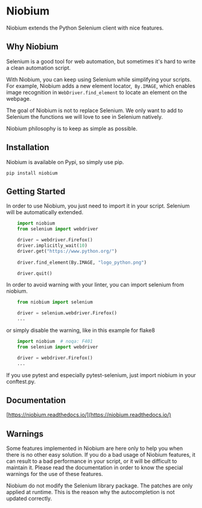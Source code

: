 # Niobium

Niobium extends the Python Selenium client with nice features.

## Why Niobium

Selenium is a good tool for web automation, but sometimes it's hard to write a clean automation script.

With Niobium, you can keep using Selenium while simplifying your scripts. For example, Niobium adds a new element locator,` By.IMAGE`, which enables image recognition in `WebDriver.find_element` to locate an element on the webpage.

The goal of Niobium is not to replace Selenium. We only want to add to Selenium the functions we will love to see in Selenium natively.

Niobium philosophy is to keep as simple as possible.

## Installation

Niobium is available on Pypi, so simply use pip.

    pip install niobium

## Getting Started

In order to use Niobium, you just need to import it in your script. Selenium will be automatically extended. 

```python
    import niobium
    from selenium import webdriver

    driver = webdriver.Firefox()
    driver.implicitly_wait(10)
    driver.get("https://www.python.org/")
   
    driver.find_element(By.IMAGE, "logo_python.png")

    driver.quit()
```

In order to avoid warning with your linter, you can import selenium from niobium.

```python
    from niobium import selenium

    driver = selenium.webdriver.Firefox()
    ...
```

or simply disable the warning, like in this example for flake8

```python
    import niobium  # noqa: F401
    from selenium import webdriver

    driver = webdriver.Firefox()
    ...
```

If you use pytest and especially pytest-selenium, just import niobium in your conftest.py.

## Documentation

[https://niobium.readthedocs.io/](https://niobium.readthedocs.io/)

## Warnings

Some features implemented in Niobium are here only to help you when there is no other easy solution. If you do a bad usage of Niobium features, it can result to a bad performance in your script, or it will be difficult to maintain it. Please read the documentation in order to know the special warnings for the use of these features.

Niobium do not modify the Selenium library package. The patches are only applied at runtime. This is the reason why the autocompletion is not updated correctly.